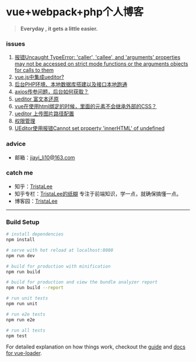 # vue+webpack+php个人博客

>  **Everyday , it gets a little easier.**

### issues

1. [报错Uncaught TypeError: 'caller', 'callee', and 'arguments' properties may not be accessed on strict mode functions or the arguments objects for calls to them](https://github.com/JiayiLi/TristaLee-vue-blog/issues/1)
2. [vue.js中集成ueditor?](https://github.com/JiayiLi/TristaLee-vue-blog/issues/2)
3. [后台PHP环境、本地数据库搭建以及接口本地跑通](https://github.com/JiayiLi/TristaLee-vue-blog/issues/3)
4. [axios传参问题，后台如何获取？](https://github.com/JiayiLi/TristaLee-vue-blog/issues/4)
5. [ueditor 富文本还原](https://github.com/JiayiLi/TristaLee-vue-blog/issues/5)
6. [vue在使用html绑定的时候，里面的元素不会继承外部的CSS？](https://github.com/JiayiLi/TristaLee-vue-blog/issues/6)
7. [ueditor 上传图片路径配置](https://github.com/JiayiLi/TristaLee-vue-blog/issues/7)
8.  [权限管理](https://github.com/JiayiLi/TristaLee-vue-blog/issues/8)
9.   [UEditor使用报错Cannot set property 'innerHTML' of undefined](https://github.com/JiayiLi/TristaLee-vue-blog/issues/10)


###  advice
- 邮箱：<jiayi_li10@163.com>


### catch me
- 知乎：[TristaLee](https://www.zhihu.com/people/jiayi-0526)
- 知乎专栏：[TristaLee的纸糊](https://zhuanlan.zhihu.com/front-end-web) 专注于前端知识，学一点，就确保搞懂一点。
- 博客园：[TristaLee](http://www.cnblogs.com/lijiayi/)


-------------------

### Build Setup

``` bash
# install dependencies
npm install

# serve with hot reload at localhost:8080
npm run dev

# build for production with minification
npm run build

# build for production and view the bundle analyzer report
npm run build --report

# run unit tests
npm run unit

# run e2e tests
npm run e2e

# run all tests
npm test
```

For detailed explanation on how things work, checkout the [guide](http://vuejs-templates.github.io/webpack/) and [docs for vue-loader](http://vuejs.github.io/vue-loader).
